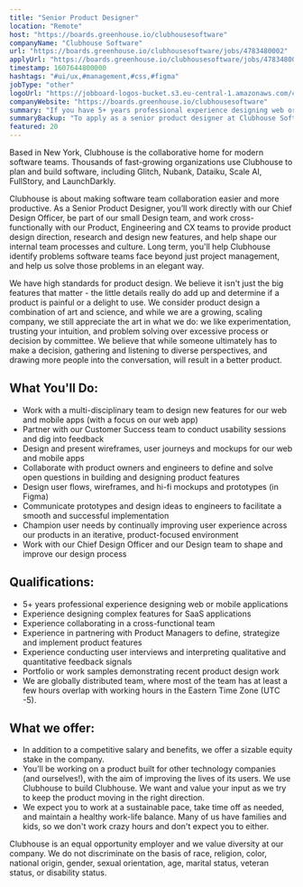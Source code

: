 ```yaml
---
title: "Senior Product Designer"
location: "Remote"
host: "https://boards.greenhouse.io/clubhousesoftware"
companyName: "Clubhouse Software"
url: "https://boards.greenhouse.io/clubhousesoftware/jobs/4783480002"
applyUrl: "https://boards.greenhouse.io/clubhousesoftware/jobs/4783480002#app"
timestamp: 1607644800000
hashtags: "#ui/ux,#management,#css,#figma"
jobType: "other"
logoUrl: "https://jobboard-logos-bucket.s3.eu-central-1.amazonaws.com/clubhouse-software"
companyWebsite: "https://boards.greenhouse.io/clubhousesoftware"
summary: "If you have 5+ years professional experience designing web or mobile applications, Clubhouse Software is looking for someone with your skillset."
summaryBackup: "To apply as a senior product designer at Clubhouse Software, you preferably need to have some knowledge of: #ui/ux, #management, #css."
featured: 20
---
```


Based in New York, Clubhouse is the collaborative home for modern software teams. Thousands of fast-growing organizations use Clubhouse to plan and build software, including Glitch, Nubank, Dataiku, Scale AI, FullStory, and LaunchDarkly.

Clubhouse is about making software team collaboration easier and more productive. As a Senior Product Designer, you’ll work directly with our Chief Design Officer, be part of our small Design team, and work cross-functionally with our Product, Engineering and CX teams to provide product design direction, research and design new features, and help shape our internal team processes and culture. Long term, you'll help Clubhouse identify problems software teams face beyond just project management, and help us solve those problems in an elegant way.

We have high standards for product design. We believe it isn't just the big features that matter - the little details really do add up and determine if a product is painful or a delight to use. We consider product design a combination of art and science, and while we are a growing, scaling company, we still appreciate the art in what we do: we like experimentation, trusting your intuition, and problem solving over excessive process or decision by committee. We believe that while someone ultimately has to make a decision, gathering and listening to diverse perspectives, and drawing more people into the conversation, will result in a better product.

## What You'll Do:

*   Work with a multi-disciplinary team to design new features for our web and mobile apps (with a focus on our web app)
*   Partner with our Customer Success team to conduct usability sessions and dig into feedback
*   Design and present wireframes, user journeys and mockups for our web and mobile apps
*   Collaborate with product owners and engineers to define and solve open questions in building and designing product features
*   Design user flows, wireframes, and hi-fi mockups and prototypes (in Figma)
*   Communicate prototypes and design ideas to engineers to facilitate a smooth and successful implementation
*   Champion user needs by continually improving user experience across our products in an iterative, product-focused environment
*   Work with our Chief Design Officer and our Design team to shape and improve our design process

## Qualifications: 

*   5+ years professional experience designing web or mobile applications
*   Experience designing complex features for SaaS applications
*   Experience collaborating in a cross-functional team
*   Experience in partnering with Product Managers to define, strategize and implement product features
*   Experience conducting user interviews and interpreting qualitative and quantitative feedback signals
*   Portfolio or work samples demonstrating recent product design work
*   We are globally distributed team, where most of the team has at least a few hours overlap with working hours in the Eastern Time Zone (UTC -5).

## What we offer:

*   In addition to a competitive salary and benefits, we offer a sizable equity stake in the company.
*   You’ll be working on a product built for other technology companies (and ourselves!), with the aim of improving the lives of its users. We use Clubhouse to build Clubhouse. We want and value your input as we try to keep the product moving in the right direction.
*   We expect you to work at a sustainable pace, take time off as needed, and maintain a healthy work-life balance. Many of us have families and kids, so we don't work crazy hours and don't expect you to either.

Clubhouse is an equal opportunity employer and we value diversity at our company. We do not discriminate on the basis of race, religion, color, national origin, gender, sexual orientation, age, marital status, veteran status, or disability status.

